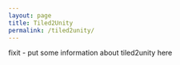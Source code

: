 ```yaml
---
layout: page
title: Tiled2Unity
permalink: /tiled2unity/
---
```

fixit - put some information about tiled2unity here